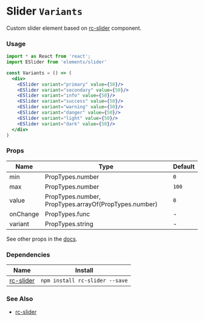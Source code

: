 # Slider `Variants`

Custom slider element based on [rc-slider](https://github.com/react-component/slider) component.

<!-- STORY -->

### Usage
```jsx
import * as React from 'react';
import ESlider from 'elements/slider'

const Variants = () => (
  <div>
    <ESlider variant="primary" value={50}/>
    <ESlider variant="secondary" value={50}/>
    <ESlider variant="info" value={50}/>
    <ESlider variant="success" value={50}/>
    <ESlider variant="warning" value={50}/>
    <ESlider variant="danger" value={50}/>
    <ESlider variant="light" value={50}/>
    <ESlider variant="dark" value={50}/>
  </div>
)
```

### Props

| Name     | Type                                                  | Default |
|----------|-------------------------------------------------------|---------|
| min      | PropTypes.number                                      | `0`     |
| max      | PropTypes.number                                      | `100`   |
| value    | PropTypes.number, PropTypes.arrayOf(PropTypes.number) | `0`     |
| onChange | PropTypes.func                                        | -       |
| variant  | PropTypes.string                                      | -       |

See other props in the [docs](https://github.com/react-component/slider#common-api).

### Dependencies

| Name        | Install    |
|-------------|---------|
| [rc-slider](https://github.com/react-component/slider) | `npm install rc-slider --save` |

### See Also
- [rc-slider](https://github.com/react-component/slider)
